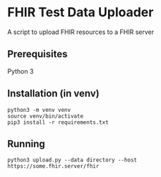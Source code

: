 # FHIR Test Data Uploader

A script to upload FHIR resources to a FHIR server

## Prerequisites
Python 3

## Installation (in venv)

```
python3 -m venv venv
source venv/bin/activate
pip3 install -r requirements.txt
```

## Running

`python3 upload.py --data directory --host https://some.fhir.server/fhir`
